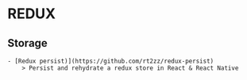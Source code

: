 # REDUX


## Storage

    - [Redux persist)](https://github.com/rt2zz/redux-persist)
    	> Persist and rehydrate a redux store in React & React Native 
